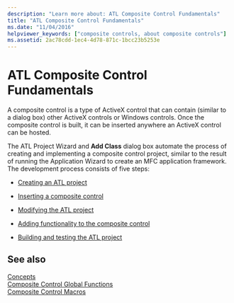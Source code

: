 ```yaml
---
description: "Learn more about: ATL Composite Control Fundamentals"
title: "ATL Composite Control Fundamentals"
ms.date: "11/04/2016"
helpviewer_keywords: ["composite controls, about composite controls"]
ms.assetid: 2ac78cdd-1ec4-4d78-871c-1bcc23b5253e
---
```

# ATL Composite Control Fundamentals

A composite control is a type of ActiveX control that can contain (similar to a dialog box) other ActiveX controls or Windows controls. Once the composite control is built, it can be inserted anywhere an ActiveX control can be hosted.

The ATL Project Wizard and **Add Class** dialog box automate the process of creating and implementing a composite control project, similar to the result of running the Application Wizard to create an MFC application framework. The development process consists of five steps:

- [Creating an ATL project](../atl/reference/creating-an-atl-project.md)

- [Inserting a composite control](../atl/inserting-a-composite-control.md)

- [Modifying the ATL project](../atl/modifying-the-atl-project.md)

- [Adding functionality to the composite control](../atl/adding-functionality-to-the-composite-control.md)

- [Building and testing the ATL project](../atl/building-and-testing-the-atl-project.md)

## See also

[Concepts](../atl/active-template-library-atl-concepts.md)<br/>
[Composite Control Global Functions](../atl/reference/composite-control-global-functions.md)<br/>
[Composite Control Macros](../atl/reference/composite-control-macros.md)
